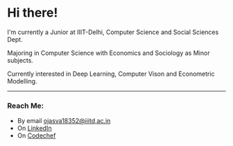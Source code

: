 # Hi there!

I'm currently a Junior at IIIT-Delhi, Computer Science and Social Sciences Dept.

Majoring in Computer Science with Economics and Sociology as Minor subjects.

Currently interested in Deep Learning, Computer Vison and Econometric Modelling.

---
### Reach Me:

- By email [ojasva18352@iiitd,ac.in](mailto:ojasva18352@iiitd,ac.in)
- On [LinkedIn](https://www.linkedin.com/in/ojasva-saxena-118473188/)
- On [Codechef](https://www.codechef.com/users/ojasiiitd)
